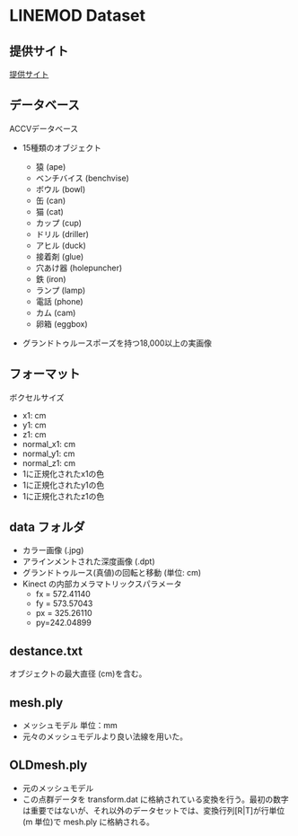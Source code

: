 # LINEMOD Dataset

## 提供サイト

[提供サイト](http://campar.in.tum.de/Main/StefanHinterstoisser)

## データベース

ACCVデータベース
* 15種類のオブジェクト
    * 猿 (ape)
    * ベンチバイス (benchvise)
    * ボウル (bowl)
    * 缶 (can)
    * 猫 (cat)
    * カップ (cup)
    * ドリル (driller)
    * アヒル (duck)
    * 接着剤 (glue)
    * 穴あけ器 (holepuncher)
    * 鉄 (iron)
    * ランプ (lamp)
    * 電話 (phone)
    * カム (cam)
    * 卵箱 (eggbox)

* グランドトゥルースポーズを持つ18,000以上の実画像

## フォーマット

ボクセルサイズ
* x1: cm
* y1: cm
* z1: cm
* normal_x1: cm
* normal_y1: cm
* normal_z1: cm
* 1に正規化されたx1の色
* 1に正規化されたy1の色
* 1に正規化されたz1の色

## data フォルダ
* カラー画像 (.jpg)
* アラインメントされた深度画像 (.dpt)
* グランドトゥルース(真値)の回転と移動 (単位: cm)
* Kinect の内部カメラマトリックスパラメータ
    * fx = 572.41140
    * fy = 573.57043
    * px = 325.26110
    * py=242.04899

## destance.txt

オブジェクトの最大直径 (cm)を含む。

## mesh.ply

* メッシュモデル 単位：mm
* 元々のメッシュモデルより良い法線を用いた。

## OLDmesh.ply

* 元のメッシュモデル
* この点群データを transform.dat に格納されている変換を行う。最初の数字は重要ではないが、それ以外のデータセットでは、変換行列[R|T]が行単位(m 単位)で mesh.ply に格納される。